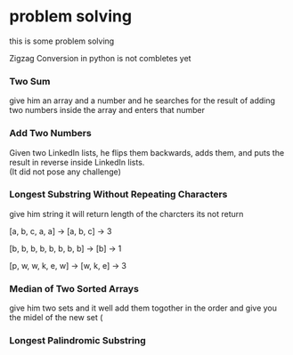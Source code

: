 # problem solving

this is some problem solving 

Zigzag Conversion in python is not combletes yet

### Two Sum

give him an array and a number and he searches for the result of adding two numbers inside the array and enters that number

### Add Two Numbers

Given two LinkedIn lists, he flips them backwards, adds them, and puts the result in reverse inside LinkedIn lists. \
(It did not pose any challenge)

### Longest Substring Without Repeating Characters
give him string it will return length of the charcters its not return  

[a, b, c, a, a] -> [a, b, c] -> 3  

[b, b, b, b, b, b, b, b] -> [b] -> 1  

[p, w, w, k, e, w] -> [w, k, e] -> 3

### Median of Two Sorted Arrays

give him two sets and it well add them togother in the order and give you the midel of the new set (

### Longest Palindromic Substring
